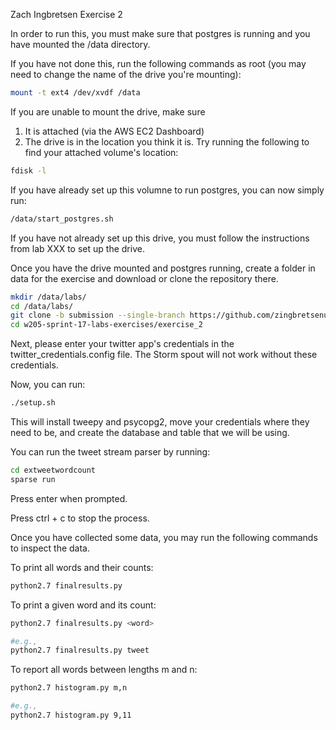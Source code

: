 Zach Ingbretsen Exercise 2

In order to run this, you must make sure that postgres is running and you have mounted the /data directory.

If you have not done this, run the following commands as root (you may need to change the name of the drive you're mounting):

```bash
mount -t ext4 /dev/xvdf /data
```

If you are unable to mount the drive, make sure 
1) It is attached (via the AWS EC2 Dashboard)
2) The drive is in the location you think it is. Try running the following to find your attached volume's location: 
```bash
fdisk -l
```

If you have already set up this volumne to run postgres, you can now simply run:
```bash
/data/start_postgres.sh
```

If you have not already set up this drive, you must follow the instructions from lab XXX to set up the drive.

Once you have the drive mounted and postgres running, create a folder in data for the exercise and download or clone the repository there.
```bash
mkdir /data/labs/
cd /data/labs/
git clone -b submission --single-branch https://github.com/zingbretsenucb/w205-sprint-17-labs-exercises
cd w205-sprint-17-labs-exercises/exercise_2
```

Next, please enter your twitter app's credentials in the twitter_credentials.config file. The Storm spout will not work without these credentials.

Now, you can run:

```bash
./setup.sh
```

This will install tweepy and psycopg2, move your credentials where they need to be, and create the database and table that we will be using.


You can run the tweet stream parser by running:
```bash
cd extweetwordcount
sparse run
```

Press enter when prompted.

Press ctrl + c to stop the process.


Once you have collected some data, you may run the following commands to inspect the data.

To print all words and their counts:
```bash
python2.7 finalresults.py
```

To print a given word and its count:
```bash
python2.7 finalresults.py <word>

#e.g.,
python2.7 finalresults.py tweet
```

To report all words between lengths m and n:
```bash
python2.7 histogram.py m,n

#e.g.,
python2.7 histogram.py 9,11
```

